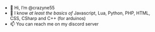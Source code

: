 - 👋 Hi, I’m @crazyne55
- 📜 I know *at least the basics of* Javascript, Lua, Python, PHP, HTML, CSS, CSharp and C++ (for arduinos)
- 📫 You can reach me on my discord server <paste url here>
